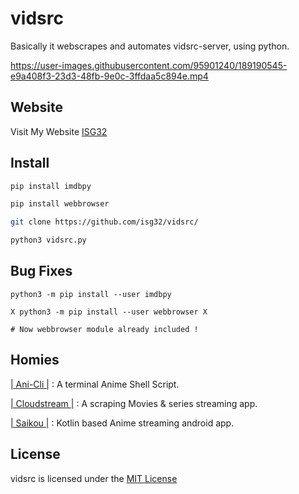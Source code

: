 # vidsrc
Basically it webscrapes and automates vidsrc-server, using python.

https://user-images.githubusercontent.com/95901240/189190545-e9a408f3-23d3-48fb-9e0c-3ffdaa5c894e.mp4

## Website

Visit My Website [ ISG32 ](isg32.github.io/Home)

## Install

```sh
pip install imdbpy

pip install webbrowser

git clone https://github.com/isg32/vidsrc/

python3 vidsrc.py
```

## Bug Fixes
```
python3 -m pip install --user imdbpy

X python3 -m pip install --user webbrowser X

# Now webbrowser module already included !

```


## Homies

[| Ani-Cli |](https://github.com/pystardust/ani-cli) : A terminal Anime Shell Script.

[| Cloudstream |](https://github.com/recloudstream/cloudstream) : A scraping Movies & series streaming app.

[| Saikou |](https://github.com/saikou-app/saikou) : Kotlin based Anime streaming android app.

## License

vidsrc is licensed under the [MIT License](LICENSE)
